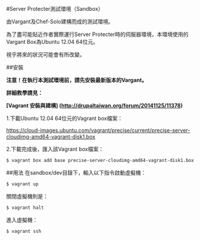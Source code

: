 #Server Protecter測試環境（Sandbox）

由Vargant及Chef-Solo建構而成的測試環境。

為了盡可能貼近作者實際運行Server Protecter時的伺服器環境，本環境使用的Vargant Box為Ubuntu 12.04 64位元。

視乎將來的狀況可能會有所改變。

##安裝

**注意！在執行本測試環境前，請先安裝最新版本的Vargant。**

**詳細教學請見：**

**[Vagrant 安裝與建構] (http://drupaltaiwan.org/forum/20141125/11378)**

1.下載Ubuntu 12.04 64位元的Vagrant box檔案：

https://cloud-images.ubuntu.com/vagrant/precise/current/precise-server-cloudimg-amd64-vagrant-disk1.box

2.下載完成後，匯入該Vagrant box檔案：

```bash
$ vagrant box add base precise-server-cloudimg-amd64-vagrant-disk1.box
```

##用法
在sandbox/dev目錄下，輸入以下指令啟動虛擬機：

```bash
$ vagrant up
```

關閉虛擬機則是：

```bash
$ vagrant halt
```

進入虛擬機：

```bash
$ vagrant ssh
```